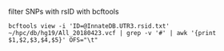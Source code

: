 filter SNPs with rsID with bcftools
```
bcftools view -i 'ID=@InnateDB.UTR3.rsid.txt' ~/hpc/db/hg19/All_20180423.vcf | grep -v '#' | awk '{print $1,$2,$3,$4,$5}' OFS="\t"
```
